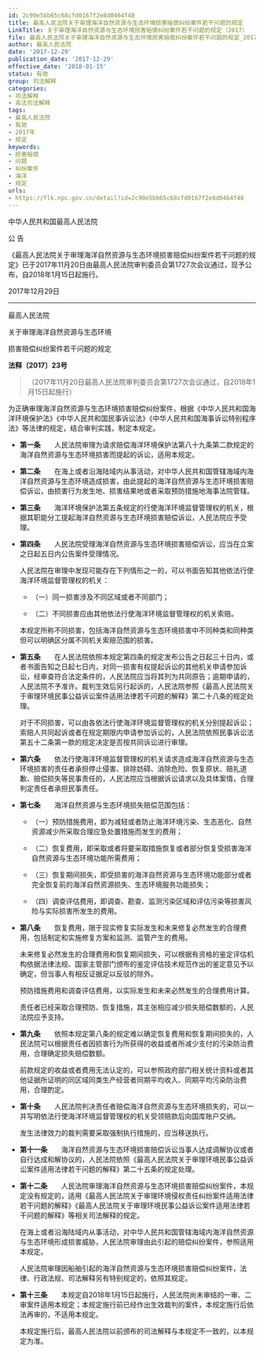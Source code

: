 ```yaml
---
id: 2c90e5bb65c68cfd0167f2e8d0464f48
title: 最高人民法院关于审理海洋自然资源与生态环境损害赔偿纠纷案件若干问题的规定
LinkTitle: 关于审理海洋自然资源与生态环境损害赔偿纠纷案件若干问题的规定（2017）
file: 最高人民法院关于审理海洋自然资源与生态环境损害赔偿纠纷案件若干问题的规定_20171229_2c90e5bb65c68cfd0167f2e8d0464f48.docx
author: 最高人民法院
date: '2017-12-29'
publication_date: '2017-12-29'
effective_date: '2018-01-15'
status: 有效
group: 司法解释
categories:
- 司法解释
- 高法司法解释
tags:
- 最高人民法院
- 有效
- 2017年
- 规定
keywords:
- 损害赔偿
- 问题
- 纠纷案件
- 海洋
- 规定
urls:
- https://flk.npc.gov.cn/detail?id=2c90e5bb65c68cfd0167f2e8d0464f48
---
```


中华人民共和国最高人民法院

公 告

《最高人民法院关于审理海洋自然资源与生态环境损害赔偿纠纷案件若干问题的规定》已于2017年11月20日由最高人民法院审判委员会第1727次会议通过，现予公布，自2018年1月15日起施行。

2017年12月29日

---

最高人民法院

关于审理海洋自然资源与生态环境

损害赔偿纠纷案件若干问题的规定

**法释〔2017〕23号**

> （2017年11月20日最高人民法院审判委员会第1727次会议通过，自2018年1月15日起施行）

为正确审理海洋自然资源与生态环境损害赔偿纠纷案件，根据《中华人民共和国海洋环境保护法》《中华人民共和国民事诉讼法》《中华人民共和国海事诉讼特别程序法》等法律的规定，结合审判实践，制定本规定。

- **第一条**　　人民法院审理为请求赔偿海洋环境保护法第八十九条第二款规定的海洋自然资源与生态环境损害而提起的诉讼，适用本规定。

- **第二条**　　在海上或者沿海陆域内从事活动，对中华人民共和国管辖海域内海洋自然资源与生态环境造成损害，由此提起的海洋自然资源与生态环境损害赔偿诉讼，由损害行为发生地、损害结果地或者采取预防措施地海事法院管辖。

- **第三条**　　海洋环境保护法第五条规定的行使海洋环境监督管理权的机关，根据其职能分工提起海洋自然资源与生态环境损害赔偿诉讼，人民法院应予受理。

- **第四条**　　人民法院受理海洋自然资源与生态环境损害赔偿诉讼，应当在立案之日起五日内公告案件受理情况。

  人民法院在审理中发现可能存在下列情形之一的，可以书面告知其他依法行使海洋环境监督管理权的机关：

  - （一）同一损害涉及不同区域或者不同部门；

  - （二）不同损害应由其他依法行使海洋环境监督管理权的机关索赔。

  本规定所称不同损害，包括海洋自然资源与生态环境损害中不同种类和同种类但可以明确区分属不同机关索赔范围的损害。

- **第五条**　　在人民法院依照本规定第四条的规定发布公告之日起三十日内，或者书面告知之日起七日内，对同一损害有权提起诉讼的其他机关申请参加诉讼，经审查符合法定条件的，人民法院应当将其列为共同原告；逾期申请的，人民法院不予准许。裁判生效后另行起诉的，人民法院参照《最高人民法院关于审理环境民事公益诉讼案件适用法律若干问题的解释》第二十八条的规定处理。

  对于不同损害，可以由各依法行使海洋环境监督管理权的机关分别提起诉讼；索赔人共同起诉或者在规定期限内申请参加诉讼的，人民法院依照民事诉讼法第五十二条第一款的规定决定是否按共同诉讼进行审理。

- **第六条**　　依法行使海洋环境监督管理权的机关请求造成海洋自然资源与生态环境损害的责任者承担停止侵害、排除妨碍、消除危险、恢复原状、赔礼道歉、赔偿损失等民事责任的，人民法院应当根据诉讼请求以及具体案情，合理判定责任者承担民事责任。

- **第七条**　　海洋自然资源与生态环境损失赔偿范围包括：

  - （一）预防措施费用，即为减轻或者防止海洋环境污染、生态恶化、自然资源减少所采取合理应急处置措施而发生的费用；

  - （二）恢复费用，即采取或者将要采取措施恢复或者部分恢复受损害海洋自然资源与生态环境功能所需费用；

  - （三）恢复期间损失，即受损害的海洋自然资源与生态环境功能部分或者完全恢复前的海洋自然资源损失、生态环境服务功能损失；

  - （四）调查评估费用，即调查、勘查、监测污染区域和评估污染等损害风险与实际损害所发生的费用。

- **第八条**　　恢复费用，限于现实修复实际发生和未来修复必然发生的合理费用，包括制定和实施修复方案和监测、监管产生的费用。

  未来修复必然发生的合理费用和恢复期间损失，可以根据有资格的鉴定评估机构依据法律法规、国家主管部门颁布的鉴定评估技术规范作出的鉴定意见予以确定，但当事人有相反证据足以反驳的除外。

  预防措施费用和调查评估费用，以实际发生和未来必然发生的合理费用计算。

  责任者已经采取合理预防、恢复措施，其主张相应减少损失赔偿数额的，人民法院应予支持。

- **第九条**　　依照本规定第八条的规定难以确定恢复费用和恢复期间损失的，人民法院可以根据责任者因损害行为所获得的收益或者所减少支付的污染防治费用，合理确定损失赔偿数额。

  前款规定的收益或者费用无法认定的，可以参照政府部门相关统计资料或者其他证据所证明的同区域同类生产经营者同期平均收入、同期平均污染防治费用，合理酌定。

- **第十条**　　人民法院判决责任者赔偿海洋自然资源与生态环境损失的，可以一并写明依法行使海洋环境监督管理权的机关受领赔款后向国库账户交纳。

  发生法律效力的裁判需要采取强制执行措施的，应当移送执行。

- **第十一条**　　海洋自然资源与生态环境损害赔偿诉讼当事人达成调解协议或者自行达成和解协议的，人民法院依照《最高人民法院关于审理环境民事公益诉讼案件适用法律若干问题的解释》第二十五条的规定处理。

- **第十二条**　　人民法院审理海洋自然资源与生态环境损害赔偿纠纷案件，本规定没有规定的，适用《最高人民法院关于审理环境侵权责任纠纷案件适用法律若干问题的解释》《最高人民法院关于审理环境民事公益诉讼案件适用法律若干问题的解释》等相关司法解释的规定。

  在海上或者沿海陆域内从事活动，对中华人民共和国管辖海域内海洋自然资源与生态环境形成损害威胁，人民法院审理由此引起的赔偿纠纷案件，参照适用本规定。

  人民法院审理因船舶引起的海洋自然资源与生态环境损害赔偿纠纷案件，法律、行政法规、司法解释另有特别规定的，依照其规定。

- **第十三条**　　本规定自2018年1月15日起施行，人民法院尚未审结的一审、二审案件适用本规定；本规定施行前已经作出生效裁判的案件，本规定施行后依法再审的，不适用本规定。

  本规定施行后，最高人民法院以前颁布的司法解释与本规定不一致的，以本规定为准。

